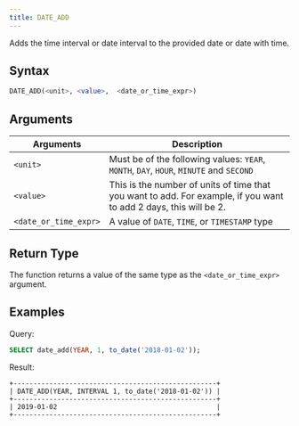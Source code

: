```yaml
---
title: DATE_ADD
---
```


Adds the time interval or date interval to the provided date or date with time.

## Syntax

```sql
DATE_ADD(<unit>, <value>,  <date_or_time_expr>)
```
## Arguments

| Arguments             | Description |
|-----------------------| ----------- |
| `<unit>`              | Must be of the following values: `YEAR`, `MONTH`, `DAY`, `HOUR`, `MINUTE` and `SECOND` |
| `<value>`             |This is the number of units of time that you want to add. For example, if you want to add 2 days, this will be 2.|
| `<date_or_time_expr>` | A value of `DATE`, `TIME`, or `TIMESTAMP` type |

## Return Type

The function returns a value of the same type as the `<date_or_time_expr>` argument.

## Examples

Query:
```sql
SELECT date_add(YEAR, 1, to_date('2018-01-02'));
```

Result:
```
+---------------------------------------------------+
| DATE_ADD(YEAR, INTERVAL 1, to_date('2018-01-02')) |
+---------------------------------------------------+
| 2019-01-02                                        |
+---------------------------------------------------+
```
